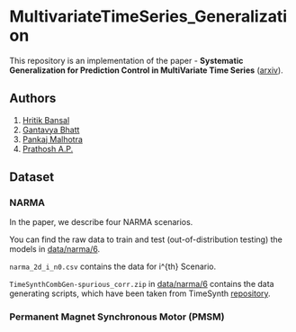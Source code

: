 # MultivariateTimeSeries_Generalization

This repository is an implementation of the paper - **Systematic Generalization for Prediction Control in MultiVariate Time Series** ([arxiv](https://arxiv.org/abs/2102.05602)).

## Authors
1. [Hritik Bansal](https://sites.google.com/view/hbansal)
2. [Gantavya Bhatt](https://sites.google.com/view/gbhatt/)
3. [Pankaj Malhotra](https://scholar.google.co.in/citations?user=HP4M0MkAAAAJ&hl=en)
4. [Prathosh A.P.]()


## Dataset

### NARMA 

In the paper, we describe four NARMA scenarios. 

You can find the raw data to train and test (out-of-distribution testing) the models in [data/narma/6](data/narma/6/).

```narma_2d_i_n0.csv``` contains the data for i^{th} Scenario. 

```TimeSynthCombGen-spurious_corr.zip``` in [data/narma/6](data/narma/6/) contains the data generating scripts, which have been taken from TimeSynth [repository](https://github.com/TimeSynth/TimeSynth).

### Permanent Magnet Synchronous Motor (PMSM)

